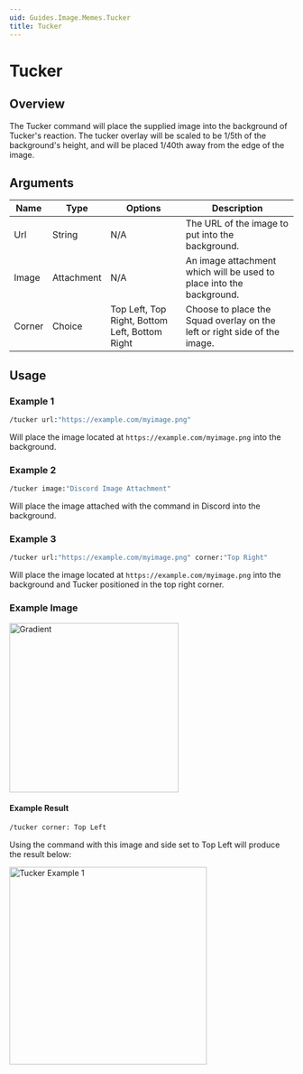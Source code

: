 ```yaml
---
uid: Guides.Image.Memes.Tucker
title: Tucker
---
```


# Tucker
## Overview
The Tucker command will place the supplied image into the background of Tucker's reaction. The tucker overlay will be scaled to be 1/5th of the background's height, and will be placed 1/40th away from the edge of the image.

## Arguments
| Name        | Type        | Options                                           | Description                                                                 |
| ----------- | ----------- | ------------------------------------------------- | --------------------------------------------------------------------------- |
| Url         | String      | N/A                                               | The URL of the image to put into the background.                            |
| Image       | Attachment  | N/A                                               | An image attachment which will be used to place into the background.        |
| Corner      | Choice      | Top Left, Top Right, Bottom Left, Bottom Right    | Choose to place the Squad overlay on the left or right side of the image.   |

## Usage

### Example 1
```bash
/tucker url:"https://example.com/myimage.png"
```
Will place the image located at `https://example.com/myimage.png` into the background.

### Example 2
```bash
/tucker image:"Discord Image Attachment"
```
Will place the image attached with the command in Discord into the background.

### Example 3
```bash
/tucker url:"https://example.com/myimage.png" corner:"Top Right"
```
Will place the image located at `https://example.com/myimage.png` into the background and Tucker positioned in the top right corner.

### Example Image

<img src="/images/image_examples/gradient.png" alt="Gradient" style="width:300px;"/>

#### Example Result
```bash
/tucker corner: Top Left
```
Using the command with this image and side set to Top Left will produce the result below:

<img src="/images/image_examples/memes/tucker/example1.png" alt="Tucker Example 1" style="width:350px;"/>